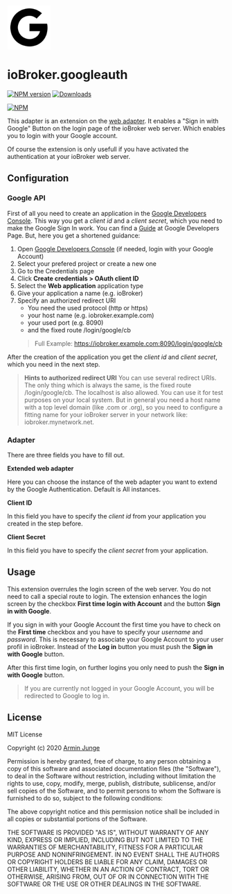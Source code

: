 <img src="admin/logo-google.svg" alt="Logo" width="100" height="100">

# ioBroker.googleauth

[![NPM version](http://img.shields.io/npm/v/iobroker.googleauth.svg)](https://www.npmjs.com/package/iobroker.googleauth)
[![Downloads](https://img.shields.io/npm/dm/iobroker.googleauth.svg)](https://www.npmjs.com/package/iobroker.googleauth)

[![NPM](https://nodei.co/npm/iobroker.googleauth.png?downloads=true)](https://nodei.co/npm/iobroker.googleauth/)

This adapter is an extension on the [web adapter](https://github.com/ioBroker/ioBroker.web). 
It enables a "Sign in with Google" Button on the login page of the ioBroker web server.
Which enables you to login with your Google account.

Of course the extension is only usefull if you have activated the authentication at your ioBroker web server.

## Configuration

### Google API

First of all you need to create an application in the [Google Developers Console](https://console.developers.google.com/).
This way you get a *client id* and a *client secret*, which you need to make the Google Sign In work.
You can find a [Guide](https://developers.google.com/identity/protocols/oauth2/web-server) at Google Developers Page.
But, here you get a shortened guidance:
1. Open [Google Developers Console](https://console.developers.google.com/) (if needed, login with your Google Account)
2. Select your prefered project or create a new one
3. Go to the Credentials page
4. Click **Create credentials > OAuth client ID**
5. Select the **Web application** application type
6. Give your application a name (e.g. ioBroker)
7. Specify an authorized redirect URI
   * You need the used protocol (http or https)
   * your host name (e.g. iobroker.example.com)
   * your used port (e.g. 8090)
   * and the fixed route /login/google/cb
   > Full Example: https://iobroker.example.com:8090/login/google/cb

After the creation of the application you get the *client id* and *client secret*, which you need in the next step.

> __Hints to authorized redirect URI__
> You can use several redirect URIs. The only thing which is always the same, is the fixed route /login/google/cb.
> The localhost is also allowed. You can use it for test purposes on your local system.
> But in general you need a host name with a top level domain (like .com or .org), so you need to configure a fitting name for your ioBroker server in your network like: iobroker.mynetwork.net.

### Adapter

There are three fields you have to fill out.

__Extended web adapter__

Here you can choose the instance of the web adapter you want to extend by the Google Authentication.
Default is All instances.

__Client ID__

In this field you have to specify the *client id* from your application you created in the step before.

__Client Secret__

In this field you have to specify the *client secret* from your application.

## Usage

This extension overrules the login screen of the web server. You do not need to call a special route to login.
The extension enhances the login screen by the checkbox **First time login with Account** and the button
**Sign in with Google**.

If you sign in with your Google Account the first time you have to check on the **First time** checkbox and
you have to specify your *username* and *password*. This is necessary to associate your Google Account to your
user profil in ioBroker. Instead of the **Log in** button you must push the **Sign in with Google** button.

After this first time login, on further logins you only need to push the **Sign in with Google** button.

> If you are currently not logged in your Google Account, you will be redirected to Google to log in.

## License
MIT License

Copyright (c) 2020 [Armin Junge](mailto:armin.junge.81@gmail.com)

Permission is hereby granted, free of charge, to any person obtaining a copy
of this software and associated documentation files (the "Software"), to deal
in the Software without restriction, including without limitation the rights
to use, copy, modify, merge, publish, distribute, sublicense, and/or sell
copies of the Software, and to permit persons to whom the Software is
furnished to do so, subject to the following conditions:

The above copyright notice and this permission notice shall be included in all
copies or substantial portions of the Software.

THE SOFTWARE IS PROVIDED "AS IS", WITHOUT WARRANTY OF ANY KIND, EXPRESS OR
IMPLIED, INCLUDING BUT NOT LIMITED TO THE WARRANTIES OF MERCHANTABILITY,
FITNESS FOR A PARTICULAR PURPOSE AND NONINFRINGEMENT. IN NO EVENT SHALL THE
AUTHORS OR COPYRIGHT HOLDERS BE LIABLE FOR ANY CLAIM, DAMAGES OR OTHER
LIABILITY, WHETHER IN AN ACTION OF CONTRACT, TORT OR OTHERWISE, ARISING FROM,
OUT OF OR IN CONNECTION WITH THE SOFTWARE OR THE USE OR OTHER DEALINGS IN THE
SOFTWARE.